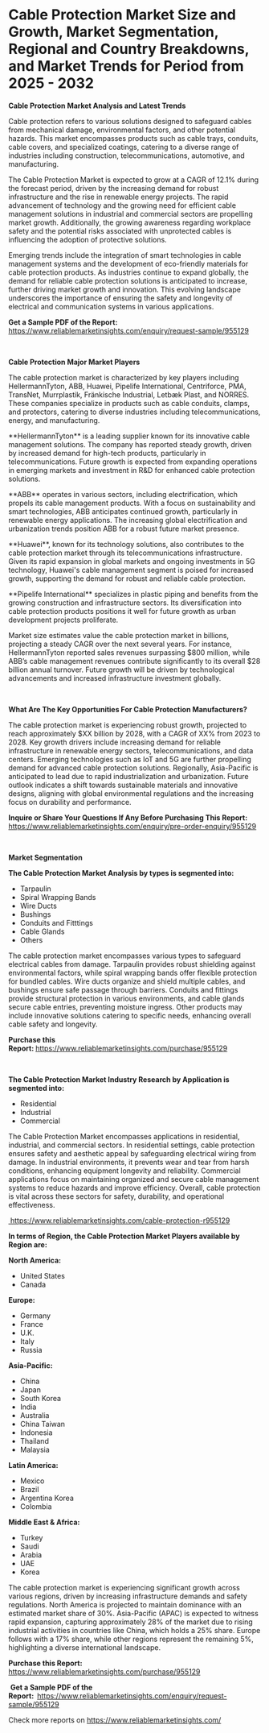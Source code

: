 <p><h1>Cable Protection Market Size and Growth, Market Segmentation, Regional and Country Breakdowns, and Market Trends for Period from 2025 -  2032</h1></p><p><strong>Cable Protection Market Analysis and Latest Trends</strong></p>
<p><p>Cable protection refers to various solutions designed to safeguard cables from mechanical damage, environmental factors, and other potential hazards. This market encompasses products such as cable trays, conduits, cable covers, and specialized coatings, catering to a diverse range of industries including construction, telecommunications, automotive, and manufacturing.</p><p>The Cable Protection Market is expected to grow at a CAGR of 12.1% during the forecast period, driven by the increasing demand for robust infrastructure and the rise in renewable energy projects. The rapid advancement of technology and the growing need for efficient cable management solutions in industrial and commercial sectors are propelling market growth. Additionally, the growing awareness regarding workplace safety and the potential risks associated with unprotected cables is influencing the adoption of protective solutions.</p><p>Emerging trends include the integration of smart technologies in cable management systems and the development of eco-friendly materials for cable protection products. As industries continue to expand globally, the demand for reliable cable protection solutions is anticipated to increase, further driving market growth and innovation. This evolving landscape underscores the importance of ensuring the safety and longevity of electrical and communication systems in various applications.</p></p>
<p><strong>Get a Sample PDF of the Report:&nbsp;</strong> <a href="https://www.reliablemarketinsights.com/enquiry/request-sample/955129?utm_campaign=2639&utm_medium=2&utm_source=Github&utm_content=ia&utm_term=07032025&utm_id=cable-protection">https://www.reliablemarketinsights.com/enquiry/request-sample/955129</a></p>
<p>&nbsp;</p>
<p><strong>Cable Protection Major Market Players</strong></p>
<p><p>The cable protection market is characterized by key players including HellermannTyton, ABB, Huawei, Pipelife International, Centriforce, PMA, TransNet, Murrplastik, Fränkische Industrial, Letbæk Plast, and NORRES. These companies specialize in products such as cable conduits, clamps, and protectors, catering to diverse industries including telecommunications, energy, and manufacturing.</p><p>**HellermannTyton** is a leading supplier known for its innovative cable management solutions. The company has reported steady growth, driven by increased demand for high-tech products, particularly in telecommunications. Future growth is expected from expanding operations in emerging markets and investment in R&D for enhanced cable protection solutions.</p><p>**ABB** operates in various sectors, including electrification, which propels its cable management products. With a focus on sustainability and smart technologies, ABB anticipates continued growth, particularly in renewable energy applications. The increasing global electrification and urbanization trends position ABB for a robust future market presence.</p><p>**Huawei**, known for its technology solutions, also contributes to the cable protection market through its telecommunications infrastructure. Given its rapid expansion in global markets and ongoing investments in 5G technology, Huawei's cable management segment is poised for increased growth, supporting the demand for robust and reliable cable protection.</p><p>**Pipelife International** specializes in plastic piping and benefits from the growing construction and infrastructure sectors. Its diversification into cable protection products positions it well for future growth as urban development projects proliferate.</p><p>Market size estimates value the cable protection market in billions, projecting a steady CAGR over the next several years. For instance, HellermannTyton reported sales revenues surpassing $800 million, while ABB’s cable management revenues contribute significantly to its overall $28 billion annual turnover. Future growth will be driven by technological advancements and increased infrastructure investment globally.</p></p>
<p>&nbsp;</p>
<p><strong>What Are The Key Opportunities For Cable Protection Manufacturers?</strong></p>
<p><p>The cable protection market is experiencing robust growth, projected to reach approximately $XX billion by 2028, with a CAGR of XX% from 2023 to 2028. Key growth drivers include increasing demand for reliable infrastructure in renewable energy sectors, telecommunications, and data centers. Emerging technologies such as IoT and 5G are further propelling demand for advanced cable protection solutions. Regionally, Asia-Pacific is anticipated to lead due to rapid industrialization and urbanization. Future outlook indicates a shift towards sustainable materials and innovative designs, aligning with global environmental regulations and the increasing focus on durability and performance.</p></p>
<p><strong>Inquire or Share Your Questions If Any Before Purchasing This Report:</strong> <a href="https://www.reliablemarketinsights.com/enquiry/pre-order-enquiry/955129?utm_campaign=2639&utm_medium=2&utm_source=Github&utm_content=ia&utm_term=07032025&utm_id=cable-protection">https://www.reliablemarketinsights.com/enquiry/pre-order-enquiry/955129</a></p>
<p>&nbsp;</p>
<p><strong>Market Segmentation</strong></p>
<p><strong>The Cable Protection Market Analysis by types is segmented into:</strong></p>
<p><ul><li>Tarpaulin</li><li>Spiral Wrapping Bands</li><li>Wire Ducts</li><li>Bushings</li><li>Conduits and Fitttings</li><li>Cable Glands</li><li>Others</li></ul></p>
<p><p>The cable protection market encompasses various types to safeguard electrical cables from damage. Tarpaulin provides robust shielding against environmental factors, while spiral wrapping bands offer flexible protection for bundled cables. Wire ducts organize and shield multiple cables, and bushings ensure safe passage through barriers. Conduits and fittings provide structural protection in various environments, and cable glands secure cable entries, preventing moisture ingress. Other products may include innovative solutions catering to specific needs, enhancing overall cable safety and longevity.</p></p>
<p><strong>Purchase this Report:&nbsp;</strong><a href="https://www.reliablemarketinsights.com/purchase/955129?utm_campaign=2639&utm_medium=2&utm_source=Github&utm_content=ia&utm_term=07032025&utm_id=cable-protection">https://www.reliablemarketinsights.com/purchase/955129</a></p>
<p>&nbsp;</p>
<p><strong>The Cable Protection Market Industry Research by Application is segmented into:</strong></p>
<p><ul><li>Residential</li><li>Industrial</li><li>Commercial</li></ul></p>
<p><p>The Cable Protection Market encompasses applications in residential, industrial, and commercial sectors. In residential settings, cable protection ensures safety and aesthetic appeal by safeguarding electrical wiring from damage. In industrial environments, it prevents wear and tear from harsh conditions, enhancing equipment longevity and reliability. Commercial applications focus on maintaining organized and secure cable management systems to reduce hazards and improve efficiency. Overall, cable protection is vital across these sectors for safety, durability, and operational effectiveness.</p></p>
<p><a href="https://www.reliablemarketinsights.com/cable-protection-r955129?utm_campaign=2639&utm_medium=2&utm_source=Github&utm_content=ia&utm_term=07032025&utm_id=cable-protection">&nbsp;https://www.reliablemarketinsights.com/cable-protection-r955129</a></p>
<p><strong>In terms of Region, the Cable Protection Market Players available by Region are:</strong></p>
<p>
    <p> <strong> North America: </strong>
        <ul>
            <li>United States</li>
            <li>Canada</li>
        </ul>
        </p> 
    <p> <strong> Europe: </strong>
        <ul>
            <li>Germany</li>
            <li>France</li>
            <li>U.K.</li>
            <li>Italy</li>
            <li>Russia</li>
        </ul>
        </p> 
    <p> <strong> Asia-Pacific: </strong>
        <ul>
            <li>China</li>
            <li>Japan</li>
            <li>South Korea</li>
            <li>India</li>
            <li>Australia</li>
            <li>China Taiwan</li>
            <li>Indonesia</li>
            <li>Thailand</li>
            <li>Malaysia</li>
        </ul>
        </p> 
    <p> <strong> Latin America: </strong>
        <ul>
            <li>Mexico</li>
            <li>Brazil</li>
            <li>Argentina Korea</li>
            <li>Colombia</li>
        </ul>
        </p> 
    <p> <strong> Middle East & Africa: </strong>
        <ul>
            <li>Turkey</li>
            <li>Saudi</li>
            <li>Arabia</li>
            <li>UAE</li>
            <li>Korea</li>
        </ul>
    </p>
    </p>
<p><p>The cable protection market is experiencing significant growth across various regions, driven by increasing infrastructure demands and safety regulations. North America is projected to maintain dominance with an estimated market share of 30%. Asia-Pacific (APAC) is expected to witness rapid expansion, capturing approximately 28% of the market due to rising industrial activities in countries like China, which holds a 25% share. Europe follows with a 17% share, while other regions represent the remaining 5%, highlighting a diverse international landscape.</p></p>
<p><strong>Purchase this Report: </strong><a href="https://www.reliablemarketinsights.com/purchase/955129?utm_campaign=2639&utm_medium=2&utm_source=Github&utm_content=ia&utm_term=07032025&utm_id=cable-protection">https://www.reliablemarketinsights.com/purchase/955129</a></p>
<p>&nbsp;<strong>Get a Sample PDF of the Report:&nbsp;&nbsp;</strong><a href="https://www.reliablemarketinsights.com/enquiry/request-sample/955129?utm_campaign=2639&utm_medium=2&utm_source=Github&utm_content=ia&utm_term=07032025&utm_id=cable-protection">https://www.reliablemarketinsights.com/enquiry/request-sample/955129</a></p>
<p><strong></strong></p>
<p>Check more reports on <a href="https://www.reliablemarketinsights.com/?utm_campaign=2639&utm_medium=2&utm_source=Github&utm_content=ia&utm_term=07032025&utm_id=cable-protection">https://www.reliablemarketinsights.com/</a></p>